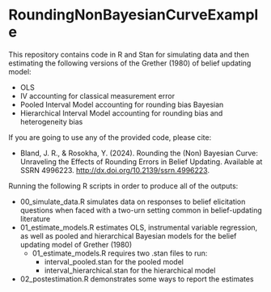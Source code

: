 # RoundingNonBayesianCurveExample

This repository contains code in R and Stan for simulating data and then estimating the following versions of the Grether (1980) of belief updating model:
 * OLS
 * IV accounting for classical measurement error
 * Pooled Interval Model accounting for rounding bias Bayesian
 * Hierarchical Interval Model accounting for rounding bias and heterogeneity bias

If you are going to use any of the provided code, please cite:

 * Bland, J. R., & Rosokha, Y. (2024). Rounding the (Non) Bayesian Curve: Unraveling the Effects of Rounding Errors in Belief Updating. Available at SSRN 4996223. http://dx.doi.org/10.2139/ssrn.4996223.


Running the following R scripts in order to produce all of the outputs:

* 00_simulate_data.R simulates data on responses to belief elicitation questions when faced with a two-urn setting common in belief-updating literature
* 01_estimate_models.R estimates OLS, instrumental variable regression, as well as pooled and hierarchical Bayesian models for the belief updating model of Grether (1980)
  * 01_estimate_models.R requires two .stan files to run:
    * interval_pooled.stan for the pooled model
    * interval_hierarchical.stan for the hierarchical model 
* 02_postestimation.R demonstrates some ways to report the estimates




